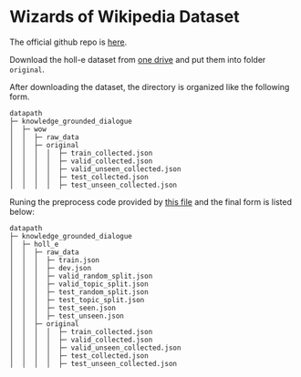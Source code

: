 # Wizards of Wikipedia Dataset
The official github repo is [here](https://parl.ai/projects/wizard_of_wikipedia/).

Download the holl-e dataset from [one drive](https://1drv.ms/f/s!Aky8v8NZbQx1qj8xxqkdpzcSdTkd)
and put them into folder ```original```.
 
After downloading the dataset, the directory is organized like the following form.
```angular2html
datapath
├─ knowledge_grounded_dialogue
│  ├─ wow
│  │  ├─ raw_data
│  │  ├─ original 
│  │  │  │  ├─ train_collected.json
│  │  │  │  ├─ valid_collected.json
│  │  │  │  ├─ valid_unseen_collected.json
│  │  │  │  ├─ test_collected.json
│  │  │  │  ├─ test_unseen_collected.json
```
Runing the preprocess code provided by [this file](./preprocess_wow.py) and the final form is listed below:

```angular2html
datapath
├─ knowledge_grounded_dialogue
│  ├─ holl_e
│  │  ├─ raw_data
│  │  │  ├─ train.json
│  │  │  ├─ dev.json
│  │  │  ├─ valid_random_split.json
│  │  │  ├─ valid_topic_split.json
│  │  │  ├─ test_random_split.json
│  │  │  ├─ test_topic_split.json
│  │  │  ├─ test_seen.json
│  │  │  ├─ test_unseen.json
│  │  ├─ original 
│  │  │  │  ├─ train_collected.json
│  │  │  │  ├─ valid_collected.json
│  │  │  │  ├─ valid_unseen_collected.json
│  │  │  │  ├─ test_collected.json
│  │  │  │  ├─ test_unseen_collected.json
```